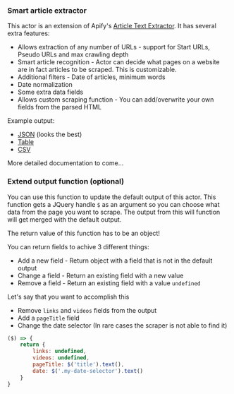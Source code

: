 ### Smart article extractor

This actor is an extension of Apify's [Article Text Extractor](https://apify.com/mtrunkat/article-text-extractor). It has several extra features:

- Allows extraction of any number of URLs - support for Start URLs, Pseudo URLs and max crawling depth
- Smart article recognition - Actor can decide what pages on a website are in fact articles to be scraped. This is customizable.
- Additional filters - Date of articles, minimum words
- Date normalization
- Some extra data fields
- Allows custom scraping function - You can add/overwrite your own fields from the parsed HTML

Example output:
- [JSON](https://api.apify.com/v2/datasets/mNg8AeuevQKjBhtTX/items?format=json&clean=1) (looks the best)
- [Table](https://api.apify.com/v2/datasets/mNg8AeuevQKjBhtTX/items?format=html&clean=1)
- [CSV](https://api.apify.com/v2/datasets/mNg8AeuevQKjBhtTX/items?format=csv&attachment=1&clean=1)

More detailed documentation to come...

### Extend output function (optional)

You can use this function to update the default output of this actor. This function gets a JQuery handle `$` as an argument so you can choose what data from the page you want to scrape. The output from this will function will get merged with the default output.

The return value of this function has to be an object!

You can return fields to achive 3 different things:
- Add a new field - Return object with a field that is not in the default output
- Change a field - Return an existing field with a new value
- Remove a field - Return an existing field with a value `undefined`


Let's say that you want to accomplish this
- Remove `links` and `videos` fields from the output
- Add a `pageTitle` field
- Change the date selector (In rare cases the scraper is not able to find it)

```javascript
($) => {
    return {
        links: undefined,
        videos: undefined,
        pageTitle: $('title').text(),
        date: $('.my-date-selector').text()
    }
}
```

